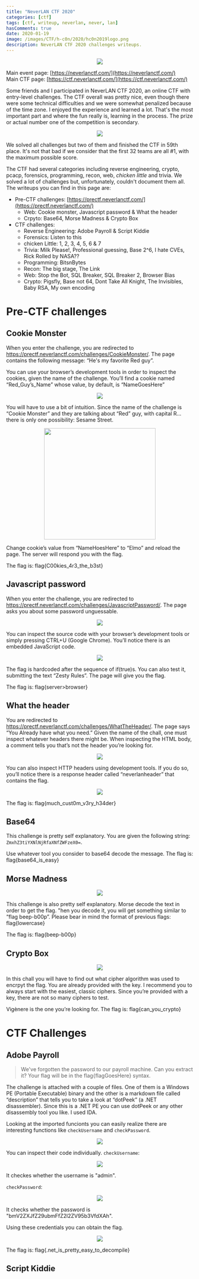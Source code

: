 ```yaml
---
title: "NeverLAN CTF 2020"
categories: [ctf]
tags: [ctf, writeup, neverlan, never, lan]
hasComments: true
date: 2020-01-19
image: /images/CTF/h-c0n/2020/hc0n2019logo.png
description: NeverLAN CTF 2020 challenges writeups. 
---
```


<p align="center">
  <img src="/images/CTF/neverlan_ctf_2020/0.png"/>
</p>

Main event page: [https://neverlanctf.com/](https://neverlanctf.com/)  
Main CTF page: [https://ctf.neverlanctf.com/](https://ctf.neverlanctf.com/)

Some friends and I participated in NeverLAN CTF 2020, an online CTF with entry-level challenges. The CTF overall was pretty nice, even though there were some technical difficulties and we were somewhat penalized because of the time zone. I enjoyed the experience and learned a lot. That's the most important part and where the fun really is, learning in the process. The prize or actual number one of the competition is secondary. 

<p align="center">
  <img src="/images/CTF/neverlan_ctf_2020/scoreboard.png"/>
</p>

We solved all challenges but two of them and finished the CTF in 59th place. It's not that bad if we consider that the first 32 teams are all #1, with the maximum possible score. 

The CTF had several categories including reverse engineering, crypto, pcacp, forensics, programming, recon, web, *chicken little* and trivia. We solved a lot of challenges but, unfortunately, couldn't document them all. The writeups you can find in this page are:

- Pre-CTF challenges: [https://prectf.neverlanctf.com/](https://prectf.neverlanctf.com/)
	- Web: Cookie monster, Javascript password & What the header
	- Crpyto: Base64, Morse Madness & Crypto Box
- CTF challenges:
	- Reverse Engineering: Adobe Payroll & Script Kiddie
	- Forensics: Listen to this
	- chicken Little: 1, 2, 3, 4, 5, 6 & 7
	- Trivia: Milk Please!, Professional guessing, Base 2^6, I hate CVEs, Rick Rolled by NASA??
	- Programming: BitsnBytes
	- Recon: The big stage, The Link
	- Web: Stop the Bot, SQL Breaker, SQL Breaker 2, Browser Bias
	- Crypto: Pigsfly, Base not 64, Dont Take All Knight, The Invisibles, Baby RSA, My own encoding

# Pre-CTF challenges
## Cookie Monster

When you enter the challenge, you are redirected to https://prectf.neverlanctf.com/challenges/CookieMonster/. The page contains the following message: “He's my favorite Red guy”.

You can use your browser’s development tools in order to inspect the cookies, given the name of the challenge. You’ll find a cookie named “Red_Guy’s_Name” whose value, by default, is “NameGoesHere”

<p align="center">
  <img src="/images/CTF/neverlan_ctf_2020/prectf_1.png"/>
</p>

You will have to use a bit of intuition. Since the name of the challenge is “Cookie Monster” and they are talking about “Red” guy, with capital R… there is only one possibility: Sesame Street. 

<p align="center">
  <img src="/images/CTF/neverlan_ctf_2020/prectf_2.png" width="300"/>
</p>


Change cookie’s value from “NameHoesHere” to “Elmo” and reload the page. The server will respond you with the flag.

The flag is: flag{C00kies_4r3_the_b3st}


## Javascript password

When you enter the challenge, you are redirected to https://prectf.neverlanctf.com/challenges/JavascriptPassword/. The page asks you about some password unguessable.

<p align="center">
  <img src="/images/CTF/neverlan_ctf_2020/prectf_4.png"/>
</p>

You can inspect the source code with your browser’s development tools or simply pressing CTRL+U (Google Chrome). You’ll notice there is an embedded JavaScript code.

<p align="center">
  <img src="/images/CTF/neverlan_ctf_2020/prectf_5.png"/>
</p>

The flag is hardcoded after the sequence of if(true)s. You can also test it, submitting the text “Zesty Rules”. The page will give you the flag. 

The flag is: flag{server>browser}

## What the header

You are redirected to https://prectf.neverlanctf.com/challenges/WhatTheHeader/. The page says “You Already have what you need.”
Given the name of the chall, one must inspect whatever headers there might be. 
When inspecting the HTML body, a comment tells you that’s not the header you’re looking for.

<p align="center">
  <img src="/images/CTF/neverlan_ctf_2020/prectf_6.png"/>
</p>

You can also inspect HTTP headers using development tools. If you do so, you’ll notice there is a response header called “neverlanheader” that contains the flag.

<p align="center">
  <img src="/images/CTF/neverlan_ctf_2020/prectf_7.png"/>
</p>

The flag is: flag{much_cust0m_v3ry_h34der}

## Base64

This challenge is pretty self explanatory. You are given the following string: `ZmxhZ3tiYXNlNjRfaXNfZWFzeX0=`. 

Use whatever tool you consider to base64 decode the message.
The flag is: flag{base64_is_easy}

## Morse Madness

<p align="center">
  <img src="/images/CTF/neverlan_ctf_2020/prectf_8.png"/>
</p>

This challenge is also pretty self explanatory. Morse decode the text in order to get the flag. "hen you decode it, you will get something similar to “flag beep-b00p”. Please bear in mind the format of previous flags: flag{lowercase}

The flag is: flag{beep-b00p}

## Crypto Box

<p align="center">
  <img src="/images/CTF/neverlan_ctf_2020/prectf_9.png"/>
</p>

In this chall you will have to find out what cipher algorithm was used to encrpyt the flag. You are already provided with the key. 
I recommend you to always start with the easiest, classic ciphers. Since you’re provided with a key, there are not so many ciphers to test. 

Vigènere is the one you’re looking for. 
The flag is: flag{can_you_crypto}

# CTF Challenges
## Adobe Payroll
>We've forgotten the password to our payroll machine. Can you extract it?
Your flag will be in the flag{flagGoesHere} syntax.

The challenge is attached with a couple of files. One of them is a Windows PE (Portable Executable) binary and the other is a markdown file called “description” that tells you to take a look at “dotPeek” (a .NET disassembler). Since this is a .NET PE you can use dotPeek or any other disassembly tool you like. I used IDA. 

Looking at the imported funcionts you can easily realize there are interesting functions like `checkUsername` and `checkPassword`.
<p align="center">
  <img src="/images/CTF/neverlan_ctf_2020/ctf_0.png"/>
</p>

You can inspect their code individually. `checkUsername`:
<p align="center">
  <img src="/images/CTF/neverlan_ctf_2020/ctf_1.png"/>
</p>
It checkes whether the username is "admin".

`checkPassword`:
<p align="center">
  <img src="/images/CTF/neverlan_ctf_2020/ctf_2.png"/>
</p>
It checks whether the password is "bmV2ZXJfZ29ubmFfZ2l2ZV95b3VfdXAh".

Using these credentials you can obtain the flag. 

<p align="center">
  <img src="/images/CTF/neverlan_ctf_2020/ctf_3.png"/>
</p>

The flag is: flag{.net_is_pretty_easy_to_decompile}

## Script Kiddie

